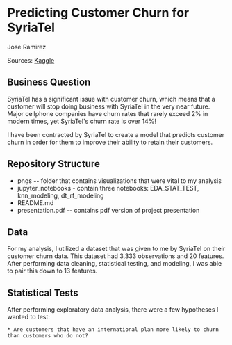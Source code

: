 # Predicting Customer Churn for SyriaTel

Jose Ramirez

Sources: [Kaggle](https://www.kaggle.com/becksddf/churn-in-telecoms-dataset?select=bigml_59c28831336c6604c800002a.csv)

## Business Question

SyriaTel has a significant issue with customer churn, which means that a customer will stop doing business with SyriaTel in the very near future. Major cellphone companies have churn rates that rarely exceed 2% in modern times, yet SyriaTel's churn rate is over 14%! 

I have been contracted by SyriaTel to create a model that predicts customer churn in order for them to improve their ability to retain their customers.

## Repository Structure
* pngs -- folder that contains visualizations that were vital to my analysis
* jupyter_notebooks - contain three notebooks: EDA_STAT_TEST, knn_modeling, dt_rf_modeling
* README.md
* presentation.pdf -- contains pdf version of project presentation

## Data

For my analysis, I utilized a dataset that was given to me by SyriaTel on their customer churn data. This dataset had 3,333 observations and 20 features. After performing data cleaning, statistical testing, and modeling, I was able to pair this down to 13 features.

## Statistical Tests

After performing exploratory data analysis, there were a few hypotheses I wanted to test:

	* Are customers that have an international plan more likely to churn than customers who do not?




